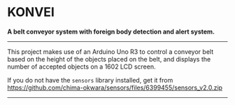 # __KONVEI__

**A belt conveyor system with foreign body detection and alert system.**

***

This project makes use of an Arduino Uno R3 to control a conveyor belt based on the height of the objects placed on the belt, and displays the number of accepted objects on a 1602 LCD screen.

If you do not have the `sensors` library installed, get it from https://github.com/chima-okwara/sensors/files/6399455/sensors_v2.0.zip

***
